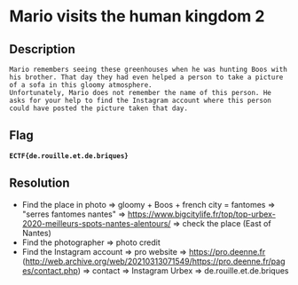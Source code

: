 # Mario visits the human kingdom 2

## Description
```
Mario remembers seeing these greenhouses when he was hunting Boos with his brother. That day they had even helped a person to take a picture of a sofa in this gloomy atmosphere.
Unfortunately, Mario does not remember the name of this person. He asks for your help to find the Instagram account where this person could have posted the picture taken that day.
```

## Flag
**`ECTF{de.rouille.et.de.briques}`**

## Resolution
- Find the place in photo => gloomy + Boos + french city = fantomes => "serres fantomes nantes" => https://www.bigcitylife.fr/top/top-urbex-2020-meilleurs-spots-nantes-alentours/ => check the place (East of Nantes)
- Find the photographer => photo credit
- Find the Instagram account => pro website => https://pro.deenne.fr (http://web.archive.org/web/20210313071549/https://pro.deenne.fr/pages/contact.php) => contact => Instagram Urbex => de.rouille.et.de.briques